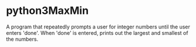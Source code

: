 # python3MaxMin
A program that repeatedly prompts a user for integer numbers until the user enters 'done'. 
When 'done' is entered, prints out the largest and smallest of the numbers.
